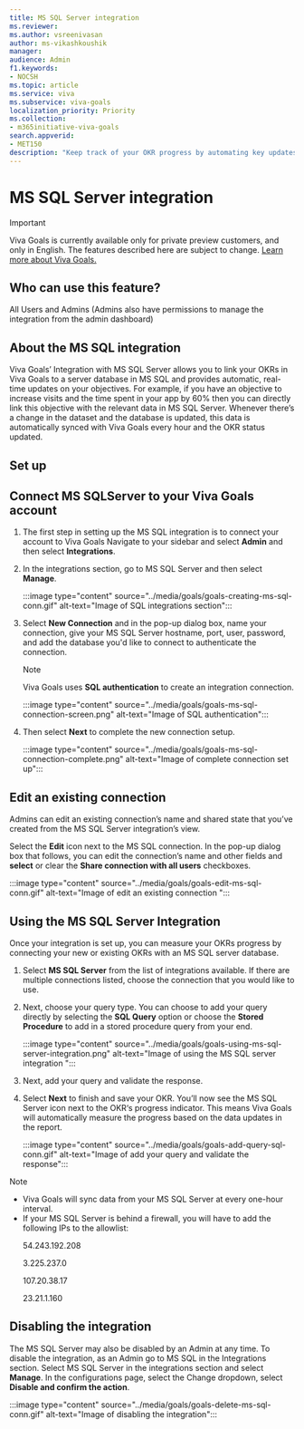 ```yaml
---
title: MS SQL Server integration
ms.reviewer: 
ms.author: vsreenivasan
author: ms-vikashkoushik
manager: 
audience: Admin
f1.keywords:
- NOCSH
ms.topic: article
ms.service: viva
ms.subservice: viva-goals
localization_priority: Priority
ms.collection:  
- m365initiative-viva-goals  
search.appverid:
- MET150
description: "Keep track of your OKR progress by automating key updates from your MS SQL server database."
---
```


# MS SQL Server integration

> [!IMPORTANT]
> Viva Goals is currently available only for private preview customers, and only in English. The features described here are subject to change. [Learn more about Viva Goals.](https://go.microsoft.com/fwlink/?linkid=2189933)

## Who can use this feature?

All Users and Admins (Admins also have permissions to manage the integration from the admin dashboard)

## About the MS SQL integration

Viva Goals’ Integration with MS SQL Server allows you to link your OKRs in Viva Goals to a server database in MS SQL and provides automatic, real-time updates on your objectives. For example, if you have an objective to increase visits and the time spent in your app by 60% then you can directly link this objective with the relevant data in MS SQL Server. Whenever there’s a change in the dataset and the database is updated, this data is automatically synced with  Viva Goals every hour and the OKR status updated.

## Set up

## Connect MS SQLServer to your Viva Goals account

1. The first step in setting up the MS SQL integration is to connect your account to Viva Goals Navigate to your sidebar and select **Admin** and then select **Integrations**.

2. In the integrations section, go to MS SQL Server and then select **Manage**. 

    :::image type="content" source="../media/goals/goals-creating-ms-sql-conn.gif" alt-text="Image of SQL integrations section":::

3. Select **New Connection** and in the pop-up dialog box, name your connection, give your MS SQL Server hostname, port, user, password, and add the database you'd like to connect to authenticate the connection. 

    > [!NOTE]
    > Viva Goals uses **SQL authentication** to create an integration connection.

    :::image type="content" source="../media/goals/goals-ms-sql-connection-screen.png" alt-text="Image of SQL authentication":::

4. Then select **Next** to complete the new connection setup. 

    :::image type="content" source="../media/goals/goals-ms-sql-connection-complete.png" alt-text="Image of complete connection set up":::

## Edit an existing connection

Admins can edit an existing connection’s name and shared state that you’ve created from the MS SQL Server integration’s view. 

Select the **Edit** icon next to the MS SQL connection.  In the pop-up dialog box that follows, you can edit the connection’s name and other fields and **select** or clear the **Share connection with all users** checkboxes.

:::image type="content" source="../media/goals/goals-edit-ms-sql-conn.gif" alt-text="Image of edit an existing connection "::: 

## Using the MS SQL Server Integration

Once your integration is set up, you can measure your OKRs progress by connecting your new or existing OKRs with an MS SQL server database.  

1. Select **MS SQL Server** from the list of integrations available. If there are multiple connections listed, choose the connection that you would like to use. 

2. Next, choose your query type. You can choose to add your query directly by selecting the **SQL Query** option or choose the **Stored Procedure** to add in a stored procedure query from your end. 

    :::image type="content" source="../media/goals/goals-using-ms-sql-server-integration.png" alt-text="Image of using the MS SQL server integration ":::

3. Next, add your query and validate the response. 

4. Select **Next** to finish and save your OKR. You’ll now see the MS SQL Server icon next to the OKR‘s progress indicator. This means Viva Goals will automatically measure the progress based on the data updates in the report. 

    :::image type="content" source="../media/goals/goals-add-query-sql-conn.gif" alt-text="Image of add your query and validate the response":::

> [!NOTE]
> -  Viva Goals will sync data from your MS SQL Server at every one-hour interval.
> -  If your MS SQL Server is behind a firewall, you will have to add the following IPs to the allowlist:<p>
>     54.243.192.208 <p>
>     3.225.237.0 <p>
>     107.20.38.17 <p>
>     23.21.1.160     

## Disabling the integration

The MS SQL Server may also be disabled by an Admin at any time. To disable the integration, as an Admin go to MS SQL in the Integrations section. Select MS SQL Server in the integrations section and select **Manage**. In the configurations page, select the Change dropdown, select **Disable and confirm the action**. 

:::image type="content" source="../media/goals/goals-delete-ms-sql-conn.gif" alt-text="Image of disabling the integration"::: 

